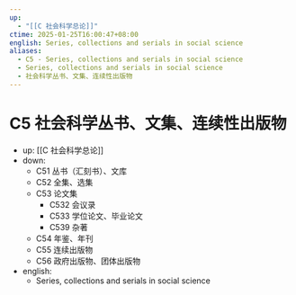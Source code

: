 ```yaml
---
up:
  - "[[C 社会科学总论]]"
ctime: 2025-01-25T16:00:47+08:00
english: Series, collections and serials in social science
aliases:
  - C5 - Series, collections and serials in social science
  - Series, collections and serials in social science
  - 社会科学丛书、文集、连续性出版物
---
```


# C5 社会科学丛书、文集、连续性出版物

- up: [[C 社会科学总论]]
- down:
	- C51 丛书（汇刻书）、文库
	- C52 全集、选集
	- C53 论文集
		- C532 会议录
		- C533 学位论文、毕业论文
		- C539 杂著
	- C54 年鉴、年刊
	- C55 连续出版物
	- C56 政府出版物、团体出版物
- english:
	- Series, collections and serials in social science
